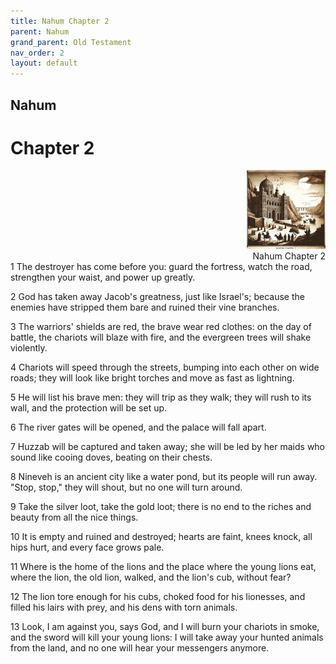 ```yaml
---
title: Nahum Chapter 2
parent: Nahum
grand_parent: Old Testament
nav_order: 2
layout: default
---
```


## Nahum

# Chapter 2

<div style="clear: both; text-align: right;">
    <img src="/assets/Image/Nahum/500/2.jpg" alt="Nahum Chapter 2" class="chapter-image" style="max-width: 25%; height: auto;"/>
    <figcaption style="font-size: 14px;">Nahum Chapter 2</figcaption>
</div>
1 The destroyer has come before you: guard the fortress, watch the road, strengthen your waist, and power up greatly.

2 God has taken away Jacob's greatness, just like Israel's; because the enemies have stripped them bare and ruined their vine branches.

3 The warriors' shields are red, the brave wear red clothes: on the day of battle, the chariots will blaze with fire, and the evergreen trees will shake violently.

4 Chariots will speed through the streets, bumping into each other on wide roads; they will look like bright torches and move as fast as lightning.

5 He will list his brave men: they will trip as they walk; they will rush to its wall, and the protection will be set up.

6 The river gates will be opened, and the palace will fall apart.

7 Huzzab will be captured and taken away; she will be led by her maids who sound like cooing doves, beating on their chests.

8 Nineveh is an ancient city like a water pond, but its people will run away. "Stop, stop," they will shout, but no one will turn around.

9 Take the silver loot, take the gold loot; there is no end to the riches and beauty from all the nice things.

10 It is empty and ruined and destroyed; hearts are faint, knees knock, all hips hurt, and every face grows pale.

11 Where is the home of the lions and the place where the young lions eat, where the lion, the old lion, walked, and the lion's cub, without fear?

12 The lion tore enough for his cubs, choked food for his lionesses, and filled his lairs with prey, and his dens with torn animals.

13 Look, I am against you, says God, and I will burn your chariots in smoke, and the sword will kill your young lions: I will take away your hunted animals from the land, and no one will hear your messengers anymore.


